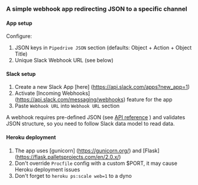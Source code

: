 ### A simple webhook app redirecting JSON to a specific channel


#### App setup
Configure:
1. JSON keys in `Pipedrive JSON` section (defaults: Object + Action + Object Title)
2. Unique Slack Webhook URL (see below)

#### Slack setup
1. Create a new Slack App [here] (https://api.slack.com/apps?new_app=1) 
2. Activate [Incoming Webhooks] (https://api.slack.com/messaging/webhooks) feature for the app
3. Paste `Webhook URL` into `Webhook URL` section
   
A webhook requires pre-defined JSON (see [API reference](https://api.slack.com/messaging/webhooks) ) and validates JSON structure, so you need to follow Slack data model to read data.   

#### Heroku deployment
1. The app uses [gunicorn] (https://gunicorn.org/) and [Flask] (https://flask.palletsprojects.com/en/2.0.x/) 
2. Don't override `Procfile` config with a custom $PORT, it may cause Heroku deployment issues 
3. Don't forget to `heroku ps:scale web=1` to a dyno